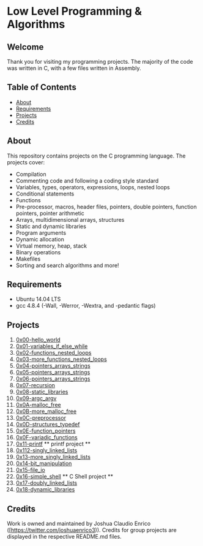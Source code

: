 

# Low Level Programming & Algorithms


## Welcome
Thank you for visiting my programming projects. The majority of the code was written in C, with a few files written in Assembly.

## Table of Contents
* [About](#about)
* [Requirements](#requirements)
* [Projects](#projects)
* [Credits](#credits)

## About
This repository contains projects on the C programming language. The projects cover:
- Compilation
- Commenting code and following a coding style standard
- Variables, types, operators, expressions, loops, nested loops
- Conditional statements
- Functions
- Pre-processor, macros, header files, pointers, double pointers, function pointers, pointer arithmetic
- Arrays, multidimensional arrays, structures
- Static and dynamic libraries
- Program arguments
- Dynamic allocation
- Virtual memory, heap, stack
- Binary operations
- Makefiles
- Sorting and search algorithms
and more!

## Requirements
* Ubuntu 14.04 LTS
* gcc 4.8.4 (-Wall, -Werror, -Wextra, and -pedantic flags)

## Projects
1. [0x00-hello_world](./0x00-hello_world)
2. [0x01-variables_if_else_while](./0x01-variables_if_else_while)
3. [0x02-functions_nested_loops](./0x02-functions_nested_loops)
4. [0x03-more_functions_nested_loops](./0x03-more_functions_nested_loops)
5. [0x04-pointers_arrays_strings](./0x04-pointers_arrays_strings)
6. [0x05-pointers_arrays_strings](./0x05-pointers_arrays_strings)
7. [0x06-pointers_arrays_strings](./0x06-pointers_arrays_strings)
8. [0x07-recursion](./0x07-recursion)
9. [0x08-static_libraries](./0x08-static_libraries)
10. [0x09-argc_argv](./0x09-argc_argv)
11. [0x0A-malloc_free](./0x0A-malloc_free)
12. [0x0B-more_malloc_free](./0x0B-more_malloc_free)
13. [0x0C-preprocessor](./0x0C-preprocessor)
14. [0x0D-structures_typedef](./0x0D-structures_typedef)
15. [0x0E-function_pointers](./0x0E-function_pointers)
16. [0x0F-variadic_functions](./0x0F-variadic_functions)
17. [0x11-printf](https://github.com/yoyogold-a11/printf) ** printf project **
18. [0x112-singly_linked_lists](./0x11-singly_linked_lists)
19. [0x13-more_singly_linked_lists](./0x12-more_singly_linked_lists)
20. [0x14-bit_manipulation](./0x13-bit_manipulation)
21. [0x15-file_io](./0x14-file_io)
22. [0x16-simple_shell](https://github.com/alexaorrico/simple_shell) ** C Shell project **
23. [0x17-doubly_linked_lists](./0x16-doubly_linked_lists)
24. [0x18-dynamic_libraries](./0x17-dynamic_libraries)

## Credits
Work is owned and maintained by Joshua Claudio Enrico ([https://twitter.com/joshuaenrico3)). Credits for group projects are displayed in the respective README.md files.
